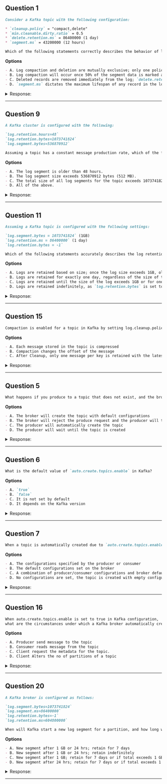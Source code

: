 ## Question 1

```markdown
Consider a Kafka topic with the following configuration:

* `cleanup.policy` = "compact,delete"
* `min.cleanable.dirty.ratio` = 0.5
* `delete.retention.ms` = 86400000 (1 day)
* `segment.ms` = 43200000 (12 hours)

Which of the following statements correctly describes the behavior of log compaction and deletion for this topic?

```

**Options**

```markdown
- A. Log compaction and deletion are mutually exclusive; only one policy can be active at any time.
- B. Log compaction will occur once 50% of the segment data is marked as dirty, and logs older than 1 day will be deleted.
- C. Deleted records are removed immediately from the log; `delete.retention.ms` specifies the retention time for all records.
- D. `segment.ms` dictates the maximum lifespan of any record in the log, after which it is eligible for compaction or deletion.
```

<details><summary>Response:</summary>

**Answer:** B

**Explanation:**

```markdown
Kafka supports both compaction and deletion on a topic when `cleanup.policy = compact,delete`.

- Compaction triggers once 50% of a segment is dirty (`min.cleanable.dirty.ratio = 0.5`).
- `delete.retention.ms` specifies how long tombstones (delete markers) are retained (1 day here).
- `segment.ms` controls segment roll frequency, not record retention duration.

- A. Incorrect — compaction and deletion can co-exist.
- B. Correct — reflects actual behavior.
- C. Incorrect — deleted records (tombstones) are kept for retention time.
- D. Incorrect — segment.ms rolls segments, doesn't control retention directly.
```

</details>

---

## Question 9

```markdown
A Kafka cluster is configured with the following:

`log.retention.hours=48`  
`log.retention.bytes=1073741824`  
`log.segment.bytes=536870912`

Assuming a topic has a constant message production rate, which of the following factors will trigger a log segment to be eligible for deletion?
```

**Options**

```markdown
- A. The log segment is older than 48 hours.
- B. The log segment size exceeds 536870912 bytes (512 MB).
- C. The total size of all log segments for the topic exceeds 1073741824 bytes (1 GB).
- D. All of the above.
```

<details><summary>Response:</summary>

**Answer:** D

**Explanation:**

```markdown
Kafka retention policies combine time and size limits:  
- Segments older than 48 hours are eligible for deletion.  
- Segment size exceeding 512 MB can trigger rolling and deletion.  
- Total log size exceeding 1 GB triggers deletion of oldest segments.  

- A. Correct — time-based retention.
- B. Correct — segment size affects segment rolling.
- C. Correct — total size triggers deletion of old segments.
- D. Correct — all factors apply.
```

</details>

---

## Question 11

```markdown
Assuming a Kafka topic is configured with the following settings:

`log.segment.bytes = 1073741824` (1GB)  
`log.retention.ms = 86400000` (1 day)  
`log.retention.bytes = -1`

Which of the following statements accurately describes the log retention policy for this Kafka topic?
```

**Options**

```markdown
- A. Logs are retained based on size; once the log size exceeds 1GB, older segments are deleted.
- B. Logs are retained for exactly one day, regardless of the size of the log.
- C. Logs are retained until the size of the log exceeds 1GB or for one day, whichever comes first.
- D. Logs are retained indefinitely, as `log.retention.bytes` is set to -1, overriding other retention configurations.
```

<details><summary>Response:</summary>

**Answer:** B

**Explanation:**

```markdown
- `log.retention.ms = 86400000` enables time-based retention (1 day).  
- `log.retention.bytes = -1` disables size-based retention.  
- `log.segment.bytes` controls segment file size, not retention policy.

Thus, logs are retained based on time only (1 day), ignoring size.

- A. Incorrect — size-based retention is disabled.
- B. Correct — logs retained for one day regardless of size.
- C. Incorrect — size limit is ignored.
- D. Incorrect — logs are not retained indefinitely.
```

</details>

---

## Question 15

```markdown
Compaction is enabled for a topic in Kafka by setting log.cleanup.policy=compact. What is true about log compaction?
```

**Options**

```markdown
- A. Each message stored in the topic is compressed
- B. Compaction changes the offset of the message
- C. After Cleanup, only one message per key is retained with the latest value
```

<details><summary>Response:</summary>

**Answer:** C

**Explanation:**

```markdown
Log compaction retains the last known value for each key in a partition.
- A. Incorrect, compaction is not compression.
- B. Incorrect, compaction does not change message offsets.
- C. Correct, only one message per key with latest value is retained after cleanup.
```

</details>

---

## Question 5

```markdown
What happens if you produce to a topic that does not exist, and the broker setting `auto.create.topics.enable` is set to `false`?

```

**Options**

```markdown
- A. The broker will create the topic with default configurations
- B. The broker will reject the produce request and the producer will throw an exception
- C. The producer will automatically create the topic
- D. The producer will wait until the topic is created
```

<details><summary>Response:</summary>

**Answer:** B

**Explanation:**

```markdown
When `auto.create.topics.enable=false`, Kafka disallows topic creation on demand. The broker rejects produce requests for non-existent topics, causing producer exceptions.

- A. False — no topic creation when disabled.
- B. Correct — broker rejects and producer errors out.
- C. False — producer does not create topics.
- D. False — producer will not wait, it fails immediately.
```

</details>

---

## Question 6

```markdown
What is the default value of `auto.create.topics.enable` in Kafka?

```

**Options**

```markdown
- A. `true`
- B. `false`
- C. It is not set by default
- D. It depends on the Kafka version
```

<details><summary>Response:</summary>

**Answer:** A

**Explanation:**

```markdown
By default, Kafka has `auto.create.topics.enable` set to `true`. This means topics are auto-created upon first access unless this is explicitly disabled.

- A. Correct — default is true.
- B. False — not default.
- C. False — there is a default setting.
- D. Not generally true; defaults are stable across versions.
```

</details>

---

## Question 7

```markdown
When a topic is automatically created due to `auto.create.topics.enable` being `true`, what configurations are used for the new topic?

```

**Options**

```markdown
- A. The configurations specified by the producer or consumer
- B. The default configurations set on the broker
- C. A combination of producer/consumer configurations and broker defaults
- D. No configurations are set, the topic is created with empty configuration
```

<details><summary>Response:</summary>

**Answer:** B

**Explanation:**

```markdown
Kafka uses the broker's default topic configurations like `num.partitions` and `default.replication.factor` when auto-creating a topic. Client-side configs are ignored.

- A. False — client configs are ignored for auto-creation.
- B. Correct — broker defaults are applied.
- C. False — no mix of configs.
- D. False — defaults are applied, not empty.
```

</details>

---

## Question 16

```markdown
When auto.create.topics.enable is set to true in Kafka configuration,
what are the circumstances under which a Kafka broker automatically creates a topic? (select three)
```

**Options**

```markdown
- A. Producer send message to the topic
- B. Consumer reads message from the topic
- C. Client request the metadata for the topic.
- D. Client Alters the no of partitions of a topic
```

<details><summary>Response:</summary>

**Answer:** A, B, C

**Explanation:**

```markdown
A Kafka broker automatically creates a topic under the following circumstances:
- When a producer starts writing messages to the topic
- When a consumer starts reading messages from the topic
- When any client requests metadata for the topic

D is incorrect, altering partitions does not trigger auto-creation.
```

</details>

---


## Question 20

```markdown
A Kafka broker is configured as follows:

`log.segment.bytes=1073741824`  
`log.segment.ms=86400000`  
`log.retention.bytes=-1`  
`log.retention.ms=604800000`

When will Kafka start a new log segment for a partition, and how long will the old segments be retained?
```

**Options**

```markdown
- A. New segment after 1 GB or 24 hrs; retain for 7 days
- B. New segment after 1 GB or 24 hrs; retain indefinitely
- C. New segment after 1 GB; retain for 7 days or if total exceeds 1 GB
- D. New segment after 24 hrs; retain for 7 days or if total exceeds 1 GB
```

<details><summary>Response:</summary>

**Answer:** A

**Explanation:**

```markdown
Kafka rolls log segments on reaching either size (`1GB`) or time (`24 hours`).  
Retention deletes old segments older than 7 days (`log.retention.ms=604800000`).  
Size-based retention is disabled (`log.retention.bytes=-1`).

- A. Correct — segment rolling and retention times match this option.
- B. Incorrect — retention is time-based, not indefinite.
- C. Incorrect — size retention disabled.
- D. Incorrect — segments roll on size or time, not time alone.
```

</details>

---
